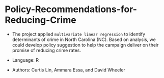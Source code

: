 # Policy-Recommendations-for-Reducing-Crime

- The project applied `multivariate linear regression` to identify determinants of crime in North Carolina (NC). Based on analysis, we could develop policy suggestion to help the campaign deliver on their promise of reducing crime rates.

- Language: R

- Authors: Curtis Lin, Ammara Essa, and David Wheeler
